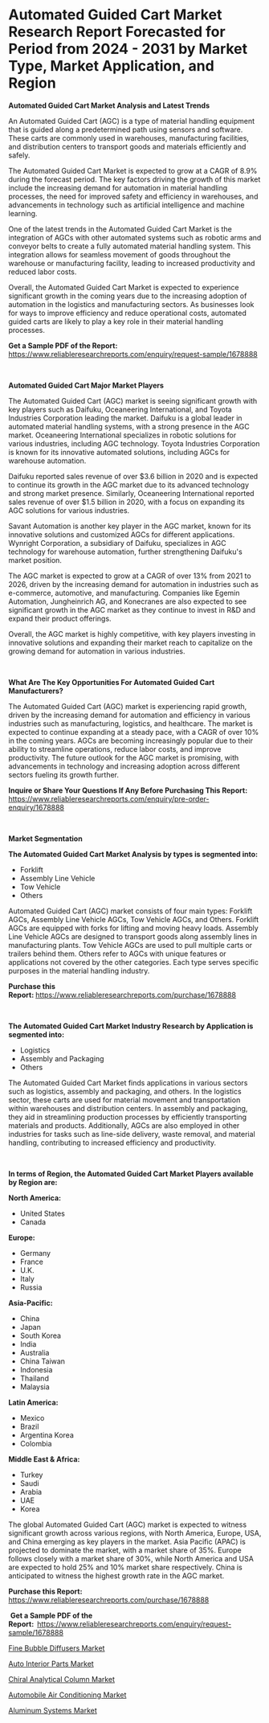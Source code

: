 <p><h1>Automated Guided Cart Market Research Report Forecasted for Period from 2024 -  2031 by Market Type, Market Application, and Region</h1></p><p><strong>Automated Guided Cart Market Analysis and Latest Trends</strong></p>
<p><p>An Automated Guided Cart (AGC) is a type of material handling equipment that is guided along a predetermined path using sensors and software. These carts are commonly used in warehouses, manufacturing facilities, and distribution centers to transport goods and materials efficiently and safely.</p><p>The Automated Guided Cart Market is expected to grow at a CAGR of 8.9% during the forecast period. The key factors driving the growth of this market include the increasing demand for automation in material handling processes, the need for improved safety and efficiency in warehouses, and advancements in technology such as artificial intelligence and machine learning.</p><p>One of the latest trends in the Automated Guided Cart Market is the integration of AGCs with other automated systems such as robotic arms and conveyor belts to create a fully automated material handling system. This integration allows for seamless movement of goods throughout the warehouse or manufacturing facility, leading to increased productivity and reduced labor costs.</p><p>Overall, the Automated Guided Cart Market is expected to experience significant growth in the coming years due to the increasing adoption of automation in the logistics and manufacturing sectors. As businesses look for ways to improve efficiency and reduce operational costs, automated guided carts are likely to play a key role in their material handling processes.</p></p>
<p><strong>Get a Sample PDF of the Report:&nbsp;</strong> <a href="https://www.reliableresearchreports.com/enquiry/request-sample/1678888">https://www.reliableresearchreports.com/enquiry/request-sample/1678888</a></p>
<p>&nbsp;</p>
<p><strong>Automated Guided Cart Major Market Players</strong></p>
<p><p>The Automated Guided Cart (AGC) market is seeing significant growth with key players such as Daifuku, Oceaneering International, and Toyota Industries Corporation leading the market. Daifuku is a global leader in automated material handling systems, with a strong presence in the AGC market. Oceaneering International specializes in robotic solutions for various industries, including AGC technology. Toyota Industries Corporation is known for its innovative automated solutions, including AGCs for warehouse automation.</p><p>Daifuku reported sales revenue of over $3.6 billion in 2020 and is expected to continue its growth in the AGC market due to its advanced technology and strong market presence. Similarly, Oceaneering International reported sales revenue of over $1.5 billion in 2020, with a focus on expanding its AGC solutions for various industries.</p><p>Savant Automation is another key player in the AGC market, known for its innovative solutions and customized AGCs for different applications. Wynright Corporation, a subsidiary of Daifuku, specializes in AGC technology for warehouse automation, further strengthening Daifuku's market position. </p><p>The AGC market is expected to grow at a CAGR of over 13% from 2021 to 2026, driven by the increasing demand for automation in industries such as e-commerce, automotive, and manufacturing. Companies like Egemin Automation, Jungheinrich AG, and Konecranes are also expected to see significant growth in the AGC market as they continue to invest in R&D and expand their product offerings.</p><p>Overall, the AGC market is highly competitive, with key players investing in innovative solutions and expanding their market reach to capitalize on the growing demand for automation in various industries.</p></p>
<p>&nbsp;</p>
<p><strong>What Are The Key Opportunities For Automated Guided Cart Manufacturers?</strong></p>
<p><p>The Automated Guided Cart (AGC) market is experiencing rapid growth, driven by the increasing demand for automation and efficiency in various industries such as manufacturing, logistics, and healthcare. The market is expected to continue expanding at a steady pace, with a CAGR of over 10% in the coming years. AGCs are becoming increasingly popular due to their ability to streamline operations, reduce labor costs, and improve productivity. The future outlook for the AGC market is promising, with advancements in technology and increasing adoption across different sectors fueling its growth further.</p></p>
<p><strong>Inquire or Share Your Questions If Any Before Purchasing This Report:</strong> <a href="https://www.reliableresearchreports.com/enquiry/pre-order-enquiry/1678888">https://www.reliableresearchreports.com/enquiry/pre-order-enquiry/1678888</a></p>
<p>&nbsp;</p>
<p><strong>Market Segmentation</strong></p>
<p><strong>The Automated Guided Cart Market Analysis by types is segmented into:</strong></p>
<p><ul><li>Forklift</li><li>Assembly Line Vehicle</li><li>Tow Vehicle</li><li>Others</li></ul></p>
<p><p>Automated Guided Cart (AGC) market consists of four main types: Forklift AGCs, Assembly Line Vehicle AGCs, Tow Vehicle AGCs, and Others. Forklift AGCs are equipped with forks for lifting and moving heavy loads. Assembly Line Vehicle AGCs are designed to transport goods along assembly lines in manufacturing plants. Tow Vehicle AGCs are used to pull multiple carts or trailers behind them. Others refer to AGCs with unique features or applications not covered by the other categories. Each type serves specific purposes in the material handling industry.</p></p>
<p><strong>Purchase this Report:&nbsp;</strong><a href="https://www.reliableresearchreports.com/purchase/1678888">https://www.reliableresearchreports.com/purchase/1678888</a></p>
<p>&nbsp;</p>
<p><strong>The Automated Guided Cart Market Industry Research by Application is segmented into:</strong></p>
<p><ul><li>Logistics</li><li>Assembly and Packaging</li><li>Others</li></ul></p>
<p><p>The Automated Guided Cart Market finds applications in various sectors such as logistics, assembly and packaging, and others. In the logistics sector, these carts are used for material movement and transportation within warehouses and distribution centers. In assembly and packaging, they aid in streamlining production processes by efficiently transporting materials and products. Additionally, AGCs are also employed in other industries for tasks such as line-side delivery, waste removal, and material handling, contributing to increased efficiency and productivity.</p></p>
<p>&nbsp;</p>
<p><strong>In terms of Region, the Automated Guided Cart Market Players available by Region are:</strong></p>
<p>
    <p> <strong> North America: </strong>
        <ul>
            <li>United States</li>
            <li>Canada</li>
        </ul>
        </p> 
    <p> <strong> Europe: </strong>
        <ul>
            <li>Germany</li>
            <li>France</li>
            <li>U.K.</li>
            <li>Italy</li>
            <li>Russia</li>
        </ul>
        </p> 
    <p> <strong> Asia-Pacific: </strong>
        <ul>
            <li>China</li>
            <li>Japan</li>
            <li>South Korea</li>
            <li>India</li>
            <li>Australia</li>
            <li>China Taiwan</li>
            <li>Indonesia</li>
            <li>Thailand</li>
            <li>Malaysia</li>
        </ul>
        </p> 
    <p> <strong> Latin America: </strong>
        <ul>
            <li>Mexico</li>
            <li>Brazil</li>
            <li>Argentina Korea</li>
            <li>Colombia</li>
        </ul>
        </p> 
    <p> <strong> Middle East & Africa: </strong>
        <ul>
            <li>Turkey</li>
            <li>Saudi</li>
            <li>Arabia</li>
            <li>UAE</li>
            <li>Korea</li>
        </ul>
    </p>
    </p>
<p><p>The global Automated Guided Cart (AGC) market is expected to witness significant growth across various regions, with North America, Europe, USA, and China emerging as key players in the market. Asia Pacific (APAC) is projected to dominate the market, with a market share of 35%. Europe follows closely with a market share of 30%, while North America and USA are expected to hold 25% and 10% market share respectively. China is anticipated to witness the highest growth rate in the AGC market.</p></p>
<p><strong>Purchase this Report: </strong><a href="https://www.reliableresearchreports.com/purchase/1678888">https://www.reliableresearchreports.com/purchase/1678888</a></p>
<p>&nbsp;<strong>Get a Sample PDF of the Report:&nbsp;&nbsp;</strong><a href="https://www.reliableresearchreports.com/enquiry/request-sample/1678888">https://www.reliableresearchreports.com/enquiry/request-sample/1678888</a></p>
<p><strong></strong></p>
<p><p><a href="https://github.com/eeaveuhhh/Market-Research-Report-List-1/blob/main/fine-bubble-diffusers-market.md">Fine Bubble Diffusers Market</a></p><p><a href="https://medium.com/@williambatz35/auto-interior-parts-market-insights-into-market-cagr-market-trends-and-growth-strategies-623ad717f6f3">Auto Interior Parts Market</a></p><p><a href="https://github.com/khayangel/Market-Research-Report-List-2/blob/main/chiral-analytical-column-market.md">Chiral Analytical Column Market</a></p><p><a href="https://medium.com/@williambatz35/automobile-air-conditioning-market-furnishes-information-on-market-share-market-trends-and-market-c201741ca5f4">Automobile Air Conditioning Market</a></p><p><a href="https://medium.com/@williambatz35/decoding-aluminum-systems-market-metrics-market-share-trends-and-growth-patterns-d0abae316fe1">Aluminum Systems Market</a></p></p>